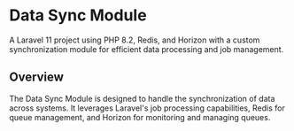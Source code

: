 # Data Sync Module

A Laravel 11 project using PHP 8.2, Redis, and Horizon with a custom synchronization module for efficient data processing and job management.

## Overview

The Data Sync Module is designed to handle the synchronization of data across systems. It leverages Laravel's job processing capabilities, Redis for queue management, and Horizon for monitoring and managing queues.
